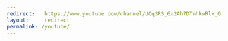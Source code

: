 ```yaml
---
redirect:   https://www.youtube.com/channel/UCq3RS_6x2Ah7DTnhkwRlv_Q
layout:     redirect
permalink: /youtube/
---
```

